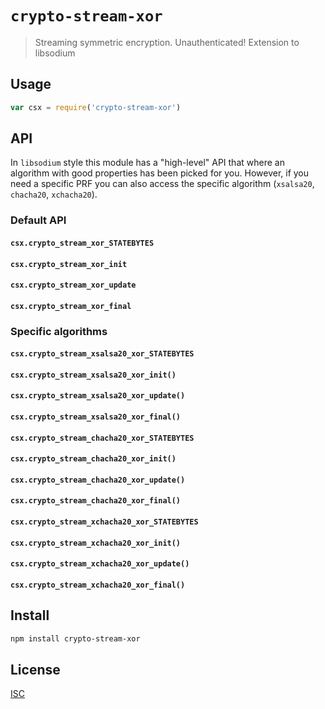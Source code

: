 # `crypto-stream-xor`

> Streaming symmetric encryption. Unauthenticated! Extension to libsodium

## Usage

```js
var csx = require('crypto-stream-xor')

```

## API

In `libsodium` style this module has a "high-level" API that where an algorithm
with good properties has been picked for you. However, if you need a specific
PRF you can also access the specific algorithm
(`xsalsa20`, `chacha20`, `xchacha20`).

### Default API

#### `csx.crypto_stream_xor_STATEBYTES`
#### `csx.crypto_stream_xor_init`
#### `csx.crypto_stream_xor_update`
#### `csx.crypto_stream_xor_final`

### Specific algorithms

#### `csx.crypto_stream_xsalsa20_xor_STATEBYTES`
#### `csx.crypto_stream_xsalsa20_xor_init()`
#### `csx.crypto_stream_xsalsa20_xor_update()`
#### `csx.crypto_stream_xsalsa20_xor_final()`
#### `csx.crypto_stream_chacha20_xor_STATEBYTES`
#### `csx.crypto_stream_chacha20_xor_init()`
#### `csx.crypto_stream_chacha20_xor_update()`
#### `csx.crypto_stream_chacha20_xor_final()`
#### `csx.crypto_stream_xchacha20_xor_STATEBYTES`
#### `csx.crypto_stream_xchacha20_xor_init()`
#### `csx.crypto_stream_xchacha20_xor_update()`
#### `csx.crypto_stream_xchacha20_xor_final()`

## Install

```sh
npm install crypto-stream-xor
```

## License

[ISC](LICENSE)
